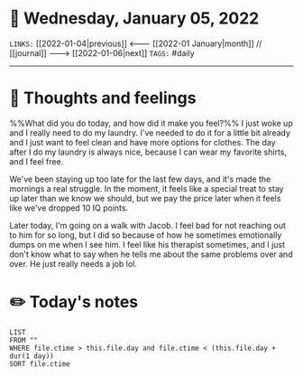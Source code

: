 # 📅 Wednesday, January 05, 2022
`LINKS:` [[2022-01-04|previous]] <--- [[2022-01 January|month]] // [[journal]] ---> [[2022-01-06|next]] 
`TAGS:` #daily

---
# 💭 Thoughts and feelings
%%What did you do today, and how did it make you feel?%%
I just woke up and I really need to do my laundry. I've needed to do it for a little bit already and I just want to feel clean and have more options for clothes. The day after I do my laundry is always nice, because I can wear my favorite shirts, and I feel free. 

We've been staying up too late for the last few days, and it's made the mornings a real struggle. In the moment, it feels like a special treat to stay up later than we know we should, but we pay the price later when it feels like we've dropped 10 IQ points. 

Later today, I'm going on a walk with Jacob. I feel bad for not reaching out to him for so long, but I did so because of how he sometimes emotionally dumps on me when I see him. I feel like his therapist sometimes, and I just don't know what to say when he tells me about the same problems over and over. He just really needs a job lol. 

# ✏️ Today's notes
```dataview
LIST 
FROM ""
WHERE file.ctime > this.file.day and file.ctime < (this.file.day + dur(1 day))
SORT file.ctime
```
